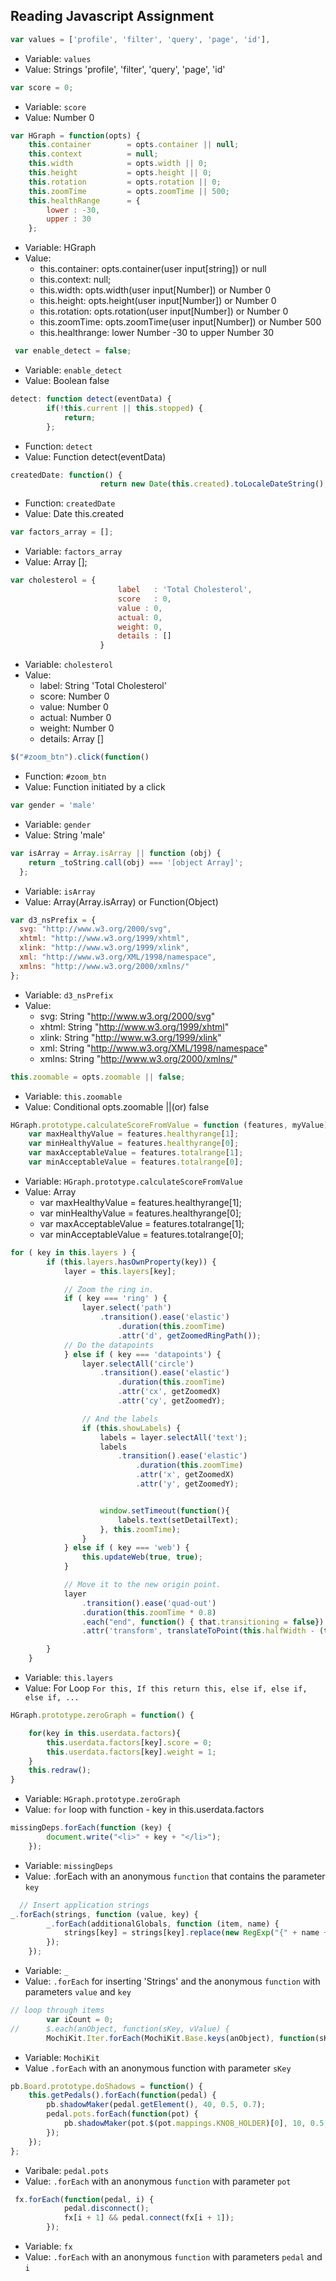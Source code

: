 ## Reading Javascript Assignment

```javascript
var values = ['profile', 'filter', 'query', 'page', 'id'],
```

* Variable: `values`
* Value: Strings 'profile', 'filter', 'query', 'page', 'id'

```javascript
var score = 0;
```

* Variable: `score`
* Value: Number 0

```javascript
var HGraph = function(opts) {
	this.container        = opts.container || null;
	this.context          = null;
	this.width            = opts.width || 0;
	this.height           = opts.height || 0;
	this.rotation         = opts.rotation || 0;
	this.zoomTime         = opts.zoomTime || 500;
	this.healthRange      = {
		lower : -30,
		upper : 30
	};
```

* Variable: HGraph
* Value: 
  * this.container: opts.container(user input[string]) or null
  * this.context: null;
  * this.width: opts.width(user input[Number]) or Number 0
  * this.height: opts.height(user input[Number]) or Number 0
  * this.rotation: opts.rotation(user input[Number]) or Number 0
  * this.zoomTime: opts.zoomTime(user input[Number]) or Number 500
  * this.healthrange: lower Number -30 to upper Number 30
  
```javascript
 var enable_detect = false;
```

* Variable: `enable_detect`
* Value: Boolean false

```javascript
detect: function detect(eventData) {
        if(!this.current || this.stopped) {
            return;
        };
```

* Function: `detect`
* Value: Function detect(eventData)

```javascript
createdDate: function() {
                    return new Date(this.created).toLocaleDateString();
```

* Function: `createdDate`
* Value: Date this.created


```javascript
var factors_array = [];
```

* Variable: `factors_array`
* Value: Array [];


```javascript
var cholesterol = {
						label   : 'Total Cholesterol',
						score   : 0,
						value : 0,
						actual: 0,
						weight: 0,
						details : []
					}
```

* Variable: `cholesterol`
* Value: 
  * label: String 'Total Cholesterol'
  * score: Number 0
  * value: Number 0
  * actual: Number 0
  * weight: Number 0
  * details: Array []

```javascript
$("#zoom_btn").click(function()
```

* Function: `#zoom_btn`
* Value: Function initiated by a click

```javascript
var gender = 'male'
```

* Variable: `gender`
* Value: String 'male'

```javascript
var isArray = Array.isArray || function (obj) {
    return _toString.call(obj) === '[object Array]';
  };
```

* Variable: `isArray`
* Value: Array(Array.isArray) or Function(Object)

```javascript
var d3_nsPrefix = {
  svg: "http://www.w3.org/2000/svg",
  xhtml: "http://www.w3.org/1999/xhtml",
  xlink: "http://www.w3.org/1999/xlink",
  xml: "http://www.w3.org/XML/1998/namespace",
  xmlns: "http://www.w3.org/2000/xmlns/"
};
```

* Variable: `d3_nsPrefix`
* Value:
  * svg: String "http://www.w3.org/2000/svg"
  * xhtml: String "http://www.w3.org/1999/xhtml"
  * xlink: String "http://www.w3.org/1999/xlink"
  * xml: String "http://www.w3.org/XML/1998/namespace"
  * xmlns: String "http://www.w3.org/2000/xmlns/"
  
```javascript
this.zoomable = opts.zoomable || false;
```

* Variable: `this.zoomable`
* Value: Conditional opts.zoomable ||(or) false

```javascript
HGraph.prototype.calculateScoreFromValue = function (features, myValue){
	var maxHealthyValue = features.healthyrange[1];
	var minHealthyValue = features.healthyrange[0];
	var maxAcceptableValue = features.totalrange[1];
	var minAcceptableValue = features.totalrange[0];
```

* Variable: `HGraph.prototype.calculateScoreFromValue`
* Value: Array
  *  var maxHealthyValue = features.healthyrange[1];
  *  var minHealthyValue = features.healthyrange[0];
  *  var maxAcceptableValue = features.totalrange[1];
  *  var minAcceptableValue = features.totalrange[0];
 
```javascript
for ( key in this.layers ) {
		if (this.layers.hasOwnProperty(key)) {
			layer = this.layers[key];

			// Zoom the ring in.
			if ( key === 'ring' ) {
				layer.select('path')
					.transition().ease('elastic')
						.duration(this.zoomTime)
						.attr('d', getZoomedRingPath());
			// Do the datapoints
			} else if ( key === 'datapoints') {
				layer.selectAll('circle')
					.transition().ease('elastic')
						.duration(this.zoomTime)
						.attr('cx', getZoomedX)
						.attr('cy', getZoomedY);

				// And the labels
				if (this.showLabels) {
					labels = layer.selectAll('text');
					labels
						.transition().ease('elastic')
							.duration(this.zoomTime)
							.attr('x', getZoomedX)
							.attr('y', getZoomedY);


					window.setTimeout(function(){
						labels.text(setDetailText);
					}, this.zoomTime);
				}
			} else if ( key === 'web') {
				this.updateWeb(true, true);
			}

			// Move it to the new origin point.
			layer
				.transition().ease('quad-out')
				.duration(this.zoomTime * 0.8)
				.each("end", function() { that.transitioning = false})
				.attr('transform', translateToPoint(this.halfWidth - (this.x*zoomFactor), this.halfHeight - (this.y*zoomFactor)));

		}
	}
```

* Variable: `this.layers`
* Value: For Loop `For this, If this return this, else if, else if, else if, ...`

```javascript
HGraph.prototype.zeroGraph = function() {

	for(key in this.userdata.factors){
		this.userdata.factors[key].score = 0;
		this.userdata.factors[key].weight = 1;
	}
	this.redraw();
}
```

* Variable: `HGraph.prototype.zeroGraph`
* Value: `for` loop with function - key in this.userdata.factors

```javascript
missingDeps.forEach(function (key) {
        document.write("<li>" + key + "</li>");
    });
```

 * Variable: `missingDeps`
 * Value: .forEach with an anonymous `function` that contains the parameter `key`

```javascript
  // Insert application strings
_.forEach(strings, function (value, key) {
        _.forEach(additionalGlobals, function (item, name) {
            strings[key] = strings[key].replace(new RegExp("{" + name + "}", "g"), additionalGlobals[name]);
        });
    });
```

 * Variable: `_`
 * Value: `.forEach` for inserting 'Strings' and the anonymous `function` with parameters `value` and `key`

```javascript
// loop through items
		var iCount = 0;
//		$.each(anObject, function(sKey, vValue) {
		MochiKit.Iter.forEach(MochiKit.Base.keys(anObject), function(sKey) {
```

 * Variable: `MochiKit`
 * Value `.forEach` with an anonymous function with parameter `sKey`

```javascript
pb.Board.prototype.doShadows = function() {
    this.getPedals().forEach(function(pedal) {
        pb.shadowMaker(pedal.getElement(), 40, 0.5, 0.7);
        pedal.pots.forEach(function(pot) {
            pb.shadowMaker(pot.$(pot.mappings.KNOB_HOLDER)[0], 10, 0.5, 4);
        });
    });
};
```

 * Varibale: `pedal.pots`
 * Value: `.forEach` with an anonymous `function` with parameter `pot`

```javascript
 fx.forEach(function(pedal, i) {
            pedal.disconnect();
            fx[i + 1] && pedal.connect(fx[i + 1]);
        });
```

 * Variable: `fx`
 * Value: `.forEach` with an anonymous `function` with parameters `pedal` and `i`




